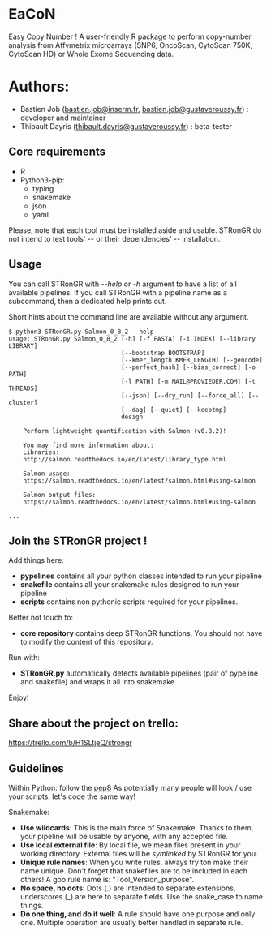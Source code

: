 # EaCoN

Easy Copy Number !
A user-friendly R package to perform copy-number analysis from Affymetrix microarrays (SNP6, OncoScan, CytoScan 750K, CytoScan HD) or Whole Exome Sequencing data.	



# Authors: 
 - Bastien Job (bastien.job@inserm.fr, bastien.job@gustaveroussy.fr) : developer and maintainer
 - Thibault Dayris (thibault.dayris@gustaveroussy.fr) : beta-tester


## Core requirements

- R
- Python3-pip:
    - typing
    - snakemake
    - json
    - yaml

Please, note that each tool must be installed aside and usable.
STRonGR do not intend to test tools' -- or their dependencies' -- installation.

## Usage

You can call STRonGR with *--help* or *-h* argument to have a list of all available pipelines. If you call STRonGR with a pipeline name as a subcommand, then a dedicated help prints out.

Short hints about the command line are available without any argument.

```{bash}
$ python3 STRonGR.py Salmon_0_8_2 --help
usage: STRonGR.py Salmon_0_8_2 [-h] [-f FASTA] [-i INDEX] [--library LIBRARY]
                               [--bootstrap BOOTSTRAP]
                               [--kmer_length KMER_LENGTH] [--gencode]
                               [--perfect_hash] [--bias_correct] [-o PATH]
                               [-l PATH] [-m MAIL@PROVIEDER.COM] [-t THREADS]
                               [--json] [--dry_run] [--force_all] [--cluster]
                               [--dag] [--quiet] [--keeptmp]
                               design

    Perform lightweight quantification with Salmon (v0.8.2)!

    You may find more information about:
    Libraries:
    http://salmon.readthedocs.io/en/latest/library_type.html

    Salmon usage:
    https://salmon.readthedocs.io/en/latest/salmon.html#using-salmon

    Salmon output files:
    https://salmon.readthedocs.io/en/latest/salmon.html#using-salmon

...
```
## Join the STRonGR project !

Add things here:

- **pypelines** contains all your python classes intended to run your pipeline
- **snakefile** contains all your snakemake rules designed to run your pipeline
- **scripts** contains non pythonic scripts required for your pipelines.

Better not touch to:

- **core repository** contains deep STRonGR functions. You should not have to modify the content of this repository.

Run with:

- **STRonGR.py** automatically detects available pipelines (pair of pypeline and snakefile) and wraps it all into snakemake

Enjoy!

## Share about the project on trello:

https://trello.com/b/H1SLtjeQ/strongr

## Guidelines

Within Python: follow the [pep8](https://www.python.org/dev/peps/pep-0008/)
As potentially many people will look / use your scripts, let's code the same way!

Snakemake:

- **Use wildcards**: This is the main force of Snakemake. Thanks to them, your pipeline will be usable by anyone, with any accepted file.
- **Use local external file**: By local file, we mean files present in your working directory. External files will be *symlinked* by STRonGR for you.
- **Unique rule names**: When you write rules, always try ton make their name unique. Don't forget that snakefiles are to be included in each others! A goo rule name is: "Tool_Version_purpose".
- **No space, no dots**: Dots (.) are intended to separate extensions, underscores (\_) are here to separate fields. Use the snake_case to name things.
- **Do one thing, and do it well**: A rule should have one purpose and only one. Multiple operation are usually better handled in separate rule.
